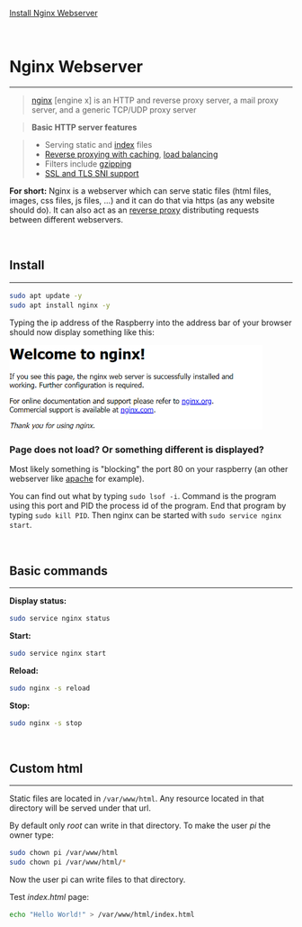 [Install Nginx Webserver](https://bitfexl.github.io/piadmin/nginx)

<br>

# Nginx Webserver

---

> [nginx](https://nginx.org/en/) [engine x] is an HTTP and reverse proxy server, a mail proxy server, and a generic TCP/UDP proxy server

> **Basic HTTP server features**

> -   Serving static and [index](https://nginx.org/en/docs/http/ngx_http_index_module.html) files
> -   [Reverse proxying with caching](https://nginx.org/en/docs/http/ngx_http_proxy_module.html), [load balancing](https://nginx.org/en/docs/http/ngx_http_upstream_module.html)
> -   Filters include [gzipping](https://nginx.org/en/docs/http/ngx_http_gzip_module.html)
> -   [SSL and TLS SNI support](https://nginx.org/en/docs/http/ngx_http_ssl_module.html)

**For short:**
Nginx is a webserver which can serve static files (html files, images, css files, js files, ...) and it can do that via https (as any website should do). It can also act as an [reverse proxy](https://en.wikipedia.org/wiki/Reverse_proxy) distributing requests between different webservers.

<br>

## Install

---

```bash
sudo apt update -y
sudo apt install nginx -y
```

Typing the ip address of the Raspberry into the address bar of your browser should now display something like this:

<img src="welcomeToNginx.png" alt="Welcome to nginx!" width="450" />

### Page does not load? Or something different is displayed?

Most likely something is "blocking" the port 80 on your raspberry (an other webserver like [apache](https://httpd.apache.org/) for example).

You can find out what by typing `sudo lsof -i`. Command is the program using this port and PID the process id of the program. End that program by typing `sudo kill PID`. Then nginx can be started with `sudo service nginx start`.

<br>

## Basic commands

---

**Display status:**

```bash
sudo service nginx status
```

**Start:**

```bash
sudo service nginx start
```

**Reload:**

```bash
sudo nginx -s reload
```

**Stop:**

```bash
sudo nginx -s stop
```

<br>

## Custom html

---

Static files are located in `/var/www/html`. Any resource located in that directory will be served under that url.

By default only _root_ can write in that directory. To make the user _pi_ the owner type:

```bash
sudo chown pi /var/www/html
sudo chown pi /var/www/html/*
```

Now the user pi can write files to that directory.

Test _index.html_ page:

```bash
echo "Hello World!" > /var/www/html/index.html
```
